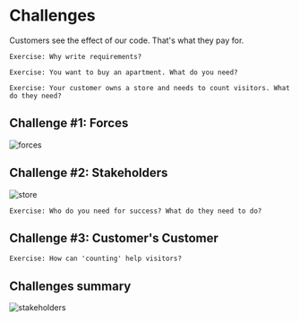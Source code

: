 # Challenges

Customers see the effect of our code. That's what they pay for.

`Exercise: Why write requirements?`

`Exercise: You want to buy an apartment. What do you need?`

`Exercise: Your customer owns a store and needs to count visitors. What do they need?`

## Challenge #1: Forces

![forces](images/intentional-emergent.png "intent-emerge")

## Challenge #2: Stakeholders

![store](images/store.png "store")

`Exercise: Who do you need for success? What do they need to do?`

## Challenge #3: Customer's Customer

`Exercise: How can 'counting' help visitors?`

## Challenges summary

![stakeholders](images/store-stakeholders.png "store-stakeholders")

